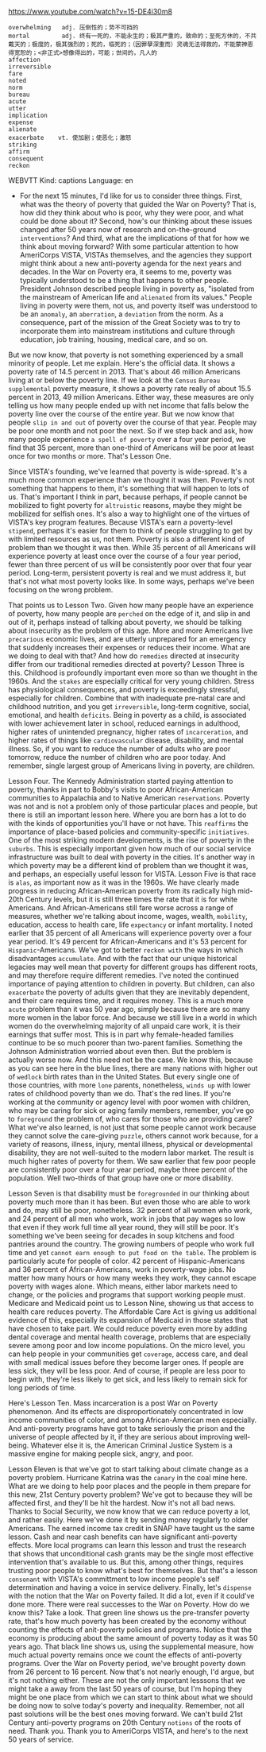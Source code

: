 https://www.youtube.com/watch?v=15-DE4i30m8


```
overwhelming   adj. 压倒性的；势不可挡的
mortal         adj. 终有一死的，不能永生的；极其严重的，致命的；至死方休的，不共戴天的；极度的，极其强烈的；死的，临死的；（因罪孽深重而）灵魂无法得救的，不能蒙神恩得宽恕的；<非正式>想像得出的，可能；世间的，凡人的
affection  
irreversible  
fare  
noted          
norm  
bureau        
acute    
utter  
implication  
expense  
alienate    
exacerbate    vt. 使加剧；使恶化；激怒
striking      
affirm  
consequent    
reckon      
```




WEBVTT Kind: captions Language: en 

- For the next 15 minutes, I'd like for us to consider three things. First, what was the theory of poverty that guided the War on Poverty? That is, how did they think about who is poor, why they were poor, and what could be done about it? Second, how's our thinking about these issues changed after 50 years now of research and on-the-ground `interventions`? And third, what are the implications of that for how we think about moving forward? With some particular attention to how AmeriCorps VISTA, VISTAs themselves, and the agencies they support might think about a new anti-poverty agenda for the next years and decades. In the War on Poverty era, it seems to me, poverty was typically understood to be a thing that happens to other people. President Johnson described people living in poverty as, "isolated from the mainstream of American life and `alienated` from its values." People living in poverty were them, not us, and poverty itself was understood to be an `anomaly`, an `aberration`, a `deviation` from the norm. As a consequence, part of the mission of the Great Society was to try to incorporate them into mainstream institutions and culture through education, job training, housing, medical care, and so on. 

But we now know, that poverty is not something experienced by a small minority of people. Let me explain. Here's the official data. It shows a poverty rate of 14.5 percent in 2013. That's about 46 million Americans living at or below the poverty line. If we look at the `Census` `Bureau` `supplemental` poverty measure, it shows a poverty rate really of about 15.5 percent in 2013, 49 million Americans. Either way, these measures are only telling us how many people ended up with net income that falls below the poverty line over the course of the entire year. But we now know that people `slip in and out` of poverty over the course of that year. People may be poor one month and not poor the next. So if we step back and ask, how many people experience `a spell of poverty` over a four year period, we find that 35 percent, more than one-third of Americans will be poor at least once for two months or more. That's Lesson One. 

Since VISTA's founding, we've learned that poverty is wide-spread. It's a much more common experience than we thought it was then. Poverty's not something that happens to them, it's something that will happen to lots of us. That's important I think in part, because perhaps, if people cannot be mobilized to fight poverty for `altruistic` reasons, maybe they might be mobilized for selfish ones. It's also a way to highlight one of the virtues of VISTA's key program features. Because VISTA's earn a poverty-level `stipend`, perhaps it's easier for them to think of people struggling to get by with limited resources as us, not them. Poverty is also a different kind of problem than we thought it was then. While 35 percent of all Americans will experience poverty at least once over the course of a four year period, fewer than three percent of us will be consistently poor over that four year period. Long-term, persistent poverty is real and we must address it, but that's not what most poverty looks like. In some ways, perhaps we've been focusing on the wrong problem. 

That points us to Lesson Two. Given how many people have an experience of poverty, how many people are `perched` on the edge of it, and slip in and out of it, perhaps instead of talking about poverty, we should be talking about insecurity as the problem of this age. More and more Americans live `precarious` economic lives, and are utterly unprepared for an emergency that suddenly increases their expenses or reduces their income. What are we doing to deal with that? And how do `remedies` directed at insecurity differ from our traditional remedies directed at poverty? Lesson Three is this. Childhood is profoundly important even more so than we thought in the 1960s. And the `stakes` are especially critical for very young children. Stress has physiological consequences, and poverty is exceedingly stressful, especially for children. Combine that with inadequate pre-natal care and childhood nutrition, and you get `irreversible`, long-term cognitive, social, emotional, and health `deficits`. Being in poverty as a child, is associated with lower achievement later in school, reduced earnings in adulthood, higher rates of unintended pregnancy, higher rates of `incarceration`, and higher rates of things like `cardiovascular` disease, disability, and mental illness. So, if you want to reduce the number of adults who are poor tomorrow, reduce the number of children who are poor today. And remember, single largest group of Americans living in poverty, are children. 

Lesson Four. The Kennedy Administration started paying attention to poverty, thanks in part to Bobby's visits to poor African-American communities to Appalachia and to Native American `reservations`. Poverty was not and is not a problem only of those particular places and people, but there is still an important lesson here. Where you are born has a lot to do with the kinds of opportunities you'll have or not have. This `reaffirms` the importance of place-based policies and community-specific `initiatives`. One of the most striking modern developments, is the rise of poverty in the `suburbs`. This is especially important given how much of our social service infrastructure was built to deal with poverty in the cities. It's another way in which poverty may be a different kind of problem than we thought it was, and perhaps, an especially useful lesson for VISTA. Lesson Five is that race is `alas`, as important now as it was in the 1960s. We have clearly made progress in reducing African-American poverty from its radically high mid-20th Century levels, but it is still three times the rate that it is for white Americans. And African-Americans still fare worse across a range of measures, whether we're talking about income, wages, wealth, `mobility`, education, access to health care, life `expectancy` or infant mortality. I noted earlier that 35 percent of all Americans will experience poverty over a four year period. It's 49 percent for African-Americans and it's 53 percent for `Hispanic`-Americans. We've got to better `reckon with` the ways in which disadvantages `accumulate`. And with the fact that our unique historical legacies may well mean that poverty for different groups has different roots, and may therefore require different remedies. I've noted the continued importance of paying attention to children in poverty. But children, can also `exacerbate` the poverty of adults given that they are inevitably dependent, and their care requires time, and it requires money. This is a much more `acute` problem than it was 50 year ago, simply because there are so many more women in the labor force. And because we still live in a world in which women do the overwhelming majority of all unpaid care work, it is their earnings that suffer most. This is in part why female-headed families continue to be so much poorer than two-parent families. Something the Johnson Administration worried about even then. But the problem is actually worse now. And this need not be the case. We know this, because as you can see here in the blue lines, there are many nations with higher out of `wedlock` birth rates than in the United States. But every single one of those countries, with more `lone` parents, nonetheless, `winds up` with lower rates of childhood poverty than we do. That's the red lines. If you're working at the community or agency level with poor women with children, who may be caring for sick or aging family members, remember, you've go to `foreground` the problem of, who cares for those who are providing care? What we've also learned, is not just that some people cannot work because they cannot solve the care-giving `puzzle`, others cannot work because, for a variety of reasons, illness, injury, mental illness, physical or developmental disability, they are not well-suited to the modern labor market. The result is much higher rates of poverty for them. We saw earlier that few poor people are consistently poor over a four year period, maybe three percent of the population. Well two-thirds of that group have one or more disability. 

Lesson Seven is that disability must be `foregrounded` in our thinking about poverty much more than it has been. But even those who are able to work and do, may still be poor, nonetheless. 32 percent of all women who work, and 24 percent of all men who work, work in jobs that pay wages so low that even if they work full time all year round, they will still be poor. It's something we've been seeing for decades in soup kitchens and food pantries around the country. The growing numbers of people who work full time and yet `cannot earn enough to put food on the table`. The problem is particularly acute for people of color. 42 percent of Hispanic-Americans and 36 percent of African-Americans, work in poverty-wage jobs. No matter how many hours or how many weeks they work, they cannot escape poverty with wages alone. Which means, either labor markets need to change, or the policies and programs that support working people must. Medicare and Medicaid point us to Lesson Nine, showing us that access to health care reduces poverty. The Affordable Care Act is giving us additional evidence of this, especially its expansion of Medicaid in those states that have chosen to take part. We could reduce poverty even more by adding dental coverage and mental health coverage, problems that are especially severe among poor and low income populations. On the micro level, you can help people in your communities get `coverage`, access care, and deal with small medical issues before they become larger ones. If people are less sick, they will be less poor. And of course, if people are less poor to begin with, they're less likely to get sick, and less likely to remain sick for long periods of time. 

Here's Lesson Ten. Mass incarceration is a post War on Poverty phenomenon. And its effects are disproportionately concentrated in low income communities of color, and among African-American men especially. And anti-poverty programs have got to take seriously the prison and the universe of people affected by it, if they are serious about improving well-being. Whatever else it is, the American Criminal Justice System is a massive engine for making people sick, angry, and poor. 

Lesson Eleven is that we've got to start talking about climate change as a poverty problem. Hurricane Katrina was the `canary` in the coal mine here. What are we doing to help poor places and the people in them prepare for this new, 21st Century poverty problem? We've got to because they will be affected first, and they'll be hit the hardest. Now it's not all bad news. Thanks to Social Security, we now know that we can reduce poverty a lot, and rather easily. Here we've done it by sending money regularly to older Americans. The earned income tax credit in SNAP have taught us the same lesson. Cash and near cash benefits can have significant anti-poverty effects. More local programs can learn this lesson and trust the research that shows that unconditional cash grants may be the single most effective intervention that's available to us. But this, among other things, requires trusting poor people to know what's best for themselves. But that's a lesson `consonant` with VISTA's committment to low income people's self determination and having a voice in service delivery. Finally, let's `dispense` with the notion that the War on Poverty failed. It did a lot, even if it could've done more. There were real successes to the War on Poverty. How do we know this? Take a look. That green line shows us the pre-transfer poverty rate, that's how much poverty has been created by the economy without counting the effects of anit-poverty policies and programs. Notice that the economy is producing about the same amount of poverty today as it was 50 years ago. That black line shows us, using the supplemental measure, how much actual poverty remains once we count the effects of anti-poverty programs. Over the War on Poverty period, we've brought poverty down from 26 percent to 16 percent. Now that's not nearly enough, I'd argue, but it's not nothing either. These are not the only important lesssons that we might take a away from the last 50 years of course, but I'm hoping they might be one place from which we can start to think about what we should be doing now to solve today's poverty and inequality. Remember, not all past solutions will be the best ones moving forward. We can't build 21st Century anti-poverty programs on 20th Century `notions` of the roots of need. Thank you. Thank you to AmeriCorps VISTA, and here's to the next 50 years of service. 